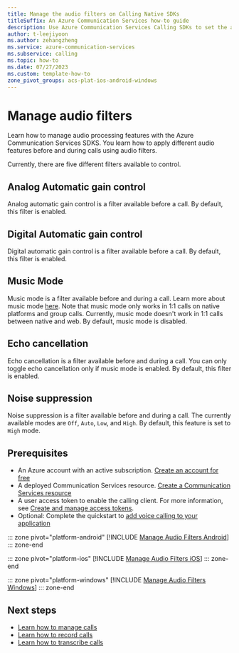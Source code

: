 ```yaml
---
title: Manage the audio filters on Calling Native SDKs
titleSuffix: An Azure Communication Services how-to guide
description: Use Azure Communication Services Calling SDKs to set the audio filters.
author: t-leejiyoon
ms.author: zehangzheng
ms.service: azure-communication-services
ms.subservice: calling
ms.topic: how-to 
ms.date: 07/27/2023
ms.custom: template-how-to
zone_pivot_groups: acs-plat-ios-android-windows
---
```


# Manage audio filters

Learn how to manage audio processing features with the Azure Communication Services SDKS. You learn how to apply different audio features before and during calls using audio filters. 

Currently, there are five different filters available to control.

## Analog Automatic gain control

Analog automatic gain control is a filter available before a call. By default, this filter is enabled.

## Digital Automatic gain control

Digital automatic gain control is a filter available before a call. By default, this filter is enabled.

## Music Mode

Music mode is a filter available before and during a call. Learn more about music mode [here](../../concepts/voice-video-calling/music-mode.md). Note that music mode only works in 1:1 calls on native platforms and group calls. Currently, music mode doesn't work in 1:1 calls between native and web. By default, music mode is disabled.

## Echo cancellation

Echo cancellation is a filter available before and during a call. You can only toggle echo cancellation only if music mode is enabled. By default, this filter is enabled.

## Noise suppression

Noise suppression is a filter available before and during a call. The currently available modes are `Off`, `Auto`, `Low`, and `High`. By default, this feature is set to `High` mode.

## Prerequisites

- An Azure account with an active subscription. [Create an account for free](https://azure.microsoft.com/free/?WT.mc_id=A261C142F)
- A deployed Communication Services resource. [Create a Communication Services resource](../../quickstarts/create-communication-resource.md)
- A user access token to enable the calling client. For more information, see [Create and manage access tokens](../../quickstarts/identity/access-tokens.md).
- Optional: Complete the quickstart to [add voice calling to your application](../../quickstarts/voice-video-calling/getting-started-with-calling.md)

::: zone pivot="platform-android"
[!INCLUDE [Manage Audio Filters Android](./includes/manage-audio-filters/manage-audio-filters-android.md)]
::: zone-end

::: zone pivot="platform-ios"
[!INCLUDE [Manage Audio Filters iOS](./includes/manage-audio-filters/manage-audio-filters-ios.md)]
::: zone-end

::: zone pivot="platform-windows"
[!INCLUDE [Manage Audio Filters Windows](./includes/manage-audio-filters/manage-audio-filters-windows.md)]
::: zone-end

## Next steps

- [Learn how to manage calls](./manage-calls.md)
- [Learn how to record calls](./record-calls.md)
- [Learn how to transcribe calls](./call-transcription.md)
